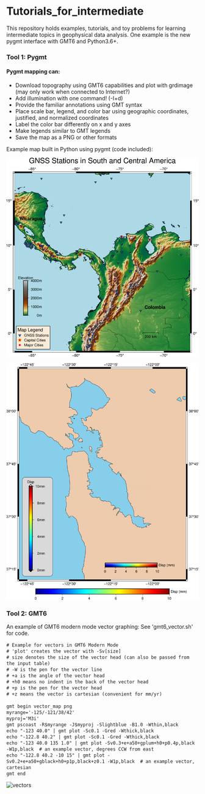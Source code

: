 # Tutorials_for_intermediate

This repository holds examples, tutorials, and toy problems for learning intermediate topics in geophysical data analysis. One example is the new pygmt interface with GMT6 and Python3.6+. 

### Tool 1: Pygmt ###
#### Pygmt mapping can: ####
* Download topography using GMT6 capabilities and plot with grdimage (may only work when connected to Internet?)
* Add illumination with one command! (-I+d)
* Provide the familiar annotations using GMT syntax
* Place scale bar, legend, and color bar using geographic coordinates, justified, and normalized coordinates
* Label the color bar differently on x and y axes
* Make legends similar to GMT legends
* Save the map as a PNG or other formats

Example map built in Python using pygmt (code included): 


![Americas](https://github.com/kmaterna/Tutorials_for_intermediate/blob/master/Pygmt/pngs/CSA_gnss_figure.png)

![colorbars](https://github.com/kmaterna/Tutorials_for_intermediate/blob/master/Pygmt/pngs/colorbar_examples.png)

### Tool 2: GMT6 ###
An example of GMT6 modern mode vector graphing: 
See 'gmt6_vector.sh' for code.
```
# Example for vectors in GMT6 Modern Mode
# 'plot' creates the vector with -Sv[size]
# size denotes the size of the vector head (can also be passed from the input table)
# -W is the pen for the vector line
# +a is the angle of the vector head
# +h0 means no indent in the back of the vector head
# +p is the pen for the vector head
# +z means the vector is cartesian (convenient for mm/yr)

gmt begin vector_map png
myrange='-125/-121/38/42'
myproj='M3i'
gmt pscoast -R$myrange -J$myproj -Slightblue -B1.0 -Wthin,black
echo "-123 40.0" | gmt plot -Sc0.1 -Gred -Wthick,black
echo "-122.8 40.2" | gmt plot -Sc0.1 -Gred -Wthick,black
echo "-123 40.0 135 1.0" | gmt plot -Sv0.3+e+a50+gplum+h0+p0.4p,black -W1p,black  # an example vector, degrees CCW from east
echo "-122.8 40.2 -10 15" | gmt plot -Sv0.2+e+a50+gblack+h0+p1p,black+z0.1 -W1p,black  # an example vector, cartesian
gmt end
```

![vectors](https://github.com/kmaterna/Tutorials_for_intermediate/blob/master/Pygmt/pngs/vector_map.png&s=200)
